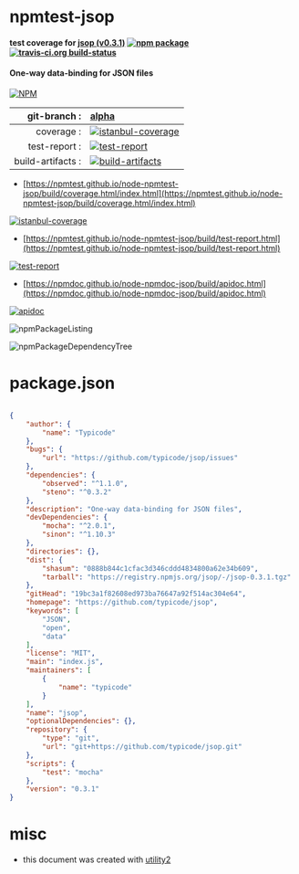 # npmtest-jsop

#### test coverage for  [jsop (v0.3.1)](https://github.com/typicode/jsop)  [![npm package](https://img.shields.io/npm/v/npmtest-jsop.svg?style=flat-square)](https://www.npmjs.org/package/npmtest-jsop) [![travis-ci.org build-status](https://api.travis-ci.org/npmtest/node-npmtest-jsop.svg)](https://travis-ci.org/npmtest/node-npmtest-jsop)

#### One-way data-binding for JSON files

[![NPM](https://nodei.co/npm/jsop.png?downloads=true&downloadRank=true&stars=true)](https://www.npmjs.com/package/jsop)

| git-branch : | [alpha](https://github.com/npmtest/node-npmtest-jsop/tree/alpha)|
|--:|:--|
| coverage : | [![istanbul-coverage](https://npmtest.github.io/node-npmtest-jsop/build/coverage.badge.svg)](https://npmtest.github.io/node-npmtest-jsop/build/coverage.html/index.html)|
| test-report : | [![test-report](https://npmtest.github.io/node-npmtest-jsop/build/test-report.badge.svg)](https://npmtest.github.io/node-npmtest-jsop/build/test-report.html)|
| build-artifacts : | [![build-artifacts](https://npmtest.github.io/node-npmtest-jsop/glyphicons_144_folder_open.png)](https://github.com/npmtest/node-npmtest-jsop/tree/gh-pages/build)|

- [https://npmtest.github.io/node-npmtest-jsop/build/coverage.html/index.html](https://npmtest.github.io/node-npmtest-jsop/build/coverage.html/index.html)

[![istanbul-coverage](https://npmtest.github.io/node-npmtest-jsop/build/screenCapture.buildCi.browser.%252Ftmp%252Fbuild%252Fcoverage.lib.html.png)](https://npmtest.github.io/node-npmtest-jsop/build/coverage.html/index.html)

- [https://npmtest.github.io/node-npmtest-jsop/build/test-report.html](https://npmtest.github.io/node-npmtest-jsop/build/test-report.html)

[![test-report](https://npmtest.github.io/node-npmtest-jsop/build/screenCapture.buildCi.browser.%252Ftmp%252Fbuild%252Ftest-report.html.png)](https://npmtest.github.io/node-npmtest-jsop/build/test-report.html)

- [https://npmdoc.github.io/node-npmdoc-jsop/build/apidoc.html](https://npmdoc.github.io/node-npmdoc-jsop/build/apidoc.html)

[![apidoc](https://npmdoc.github.io/node-npmdoc-jsop/build/screenCapture.buildCi.browser.%252Ftmp%252Fbuild%252Fapidoc.html.png)](https://npmdoc.github.io/node-npmdoc-jsop/build/apidoc.html)

![npmPackageListing](https://npmtest.github.io/node-npmtest-jsop/build/screenCapture.npmPackageListing.svg)

![npmPackageDependencyTree](https://npmtest.github.io/node-npmtest-jsop/build/screenCapture.npmPackageDependencyTree.svg)



# package.json

```json

{
    "author": {
        "name": "Typicode"
    },
    "bugs": {
        "url": "https://github.com/typicode/jsop/issues"
    },
    "dependencies": {
        "observed": "^1.1.0",
        "steno": "^0.3.2"
    },
    "description": "One-way data-binding for JSON files",
    "devDependencies": {
        "mocha": "^2.0.1",
        "sinon": "^1.10.3"
    },
    "directories": {},
    "dist": {
        "shasum": "0888b844c1cfac3d346cddd4834800a62e34b609",
        "tarball": "https://registry.npmjs.org/jsop/-/jsop-0.3.1.tgz"
    },
    "gitHead": "19bc3a1f82608ed973ba76647a92f514ac304e64",
    "homepage": "https://github.com/typicode/jsop",
    "keywords": [
        "JSON",
        "open",
        "data"
    ],
    "license": "MIT",
    "main": "index.js",
    "maintainers": [
        {
            "name": "typicode"
        }
    ],
    "name": "jsop",
    "optionalDependencies": {},
    "repository": {
        "type": "git",
        "url": "git+https://github.com/typicode/jsop.git"
    },
    "scripts": {
        "test": "mocha"
    },
    "version": "0.3.1"
}
```



# misc
- this document was created with [utility2](https://github.com/kaizhu256/node-utility2)
